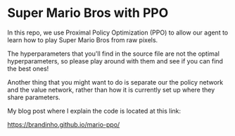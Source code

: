 # Super Mario Bros with PPO

In this repo, we use Proximal Policy Optimization (PPO) to allow our agent to learn how to play Super Mario Bros from raw pixels. 

The hyperparameters that you'll find in the source file are not the optimal hyperparameters, so please play around with them and see if you can find the best ones!

Another thing that you might want to do is separate our the policy network and the value network, rather than how it is currently set up where they share parameters.

My blog post where I explain the code is located at this link:

https://brandinho.github.io/mario-ppo/
